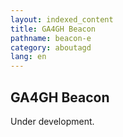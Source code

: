 ```yaml
---
layout: indexed_content
title: GA4GH Beacon
pathname: beacon-e
category: aboutagd
lang: en
---
```


## GA4GH Beacon

Under development.